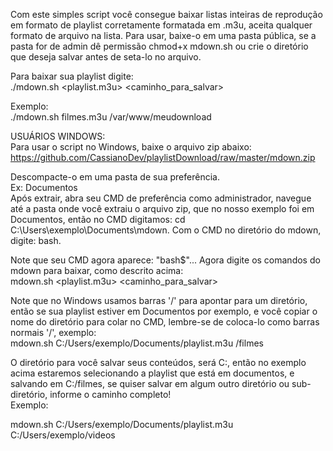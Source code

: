 Com este simples script você consegue baixar listas inteiras de reprodução em formato de playlist corretamente formatada em .m3u,
aceita qualquer formato de arquivo na lista.
Para usar, baixe-o em uma pasta pública, se a pasta for de admin dê permissão chmod+x mdown.sh 
ou crie o diretório que deseja salvar antes de seta-lo no arquivo.

Para baixar sua playlist digite: <br>
./mdown.sh <playlist.m3u> <caminho_para_salvar>

Exemplo:<br>
./mdown.sh filmes.m3u /var/www/meudownload


USUÁRIOS WINDOWS:<br>
Para usar o script no Windows, baixe o arquivo zip abaixo: <br>
https://github.com/CassianoDev/playlistDownload/raw/master/mdown.zip

Descompacte-o em uma pasta de sua preferência.<br>
Ex: Documentos <br>
Após extrair, abra seu CMD de preferência como administrador, navegue até a pasta onde você extraiu o arquivo zip, que no nosso exemplo foi em Documentos, então no CMD digitamos: cd C:\Users\exemplo\Documents\mdown.
Com o CMD no diretório do mdown, digite: bash.<br>

Note que seu CMD agora aparece: "bash$"...
Agora digite os comandos do mdown para baixar, como descrito acima:<br>
mdown.sh <playlist.m3u> <caminho_para_salvar> <br>

Note que no Windows usamos barras '/' para apontar para um diretório, então se sua playlist estiver em Documentos por exemplo, e você copiar o nome do diretório para colar no CMD, lembre-se de coloca-lo como barras normais '/', exemplo:<br>
mdown.sh C:/Users/exemplo/Documents/playlist.m3u /filmes
<br>

O diretório para você salvar seus conteúdos, será C:, então no exemplo acima estaremos selecionando a playlist que está em documentos, e salvando em C:/filmes, se quiser salvar em algum outro diretório ou sub-diretório, informe o caminho completo!<br>
Exemplo:<br>

mdown.sh C:/Users/exemplo/Documents/playlist.m3u C:/Users/exemplo/videos

